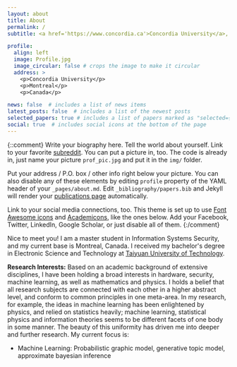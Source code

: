 ```yaml
---
layout: about
title: About
permalink: /
subtitle: <a href='https://www.concordia.ca'>Concordia University</a>, Montreal

profile:
  align: left
  image: Profile.jpg
  image_circular: false # crops the image to make it circular
  address: >
    <p>Concordia University</p>
    <p>Montreal</p>
    <p>Canada</p>

news: false  # includes a list of news items
latest_posts: false  # includes a list of the newest posts
selected_papers: true # includes a list of papers marked as "selected={true}"
social: true  # includes social icons at the bottom of the page
---
```


{::comment}
Write your biography here. Tell the world about yourself. Link to your favorite [subreddit](http://reddit.com). You can put a picture in, too. The code is already in, just name your picture `prof_pic.jpg` and put it in the `img/` folder.

Put your address / P.O. box / other info right below your picture. You can also disable any of these elements by editing `profile` property of the YAML header of your `_pages/about.md`. Edit `_bibliography/papers.bib` and Jekyll will render your [publications page](/al-folio/publications/) automatically.

Link to your social media connections, too. This theme is set up to use [Font Awesome icons](http://fortawesome.github.io/Font-Awesome/) and [Academicons](https://jpswalsh.github.io/academicons/), like the ones below. Add your Facebook, Twitter, LinkedIn, Google Scholar, or just disable all of them.
{:/comment}

Nice to meet you! I am a master student in Information Systems Security, and my current base is Montreal, Canada. I received my bachelor's degree in Electronic Science and Technology at <a href="https://english.tyut.edu.cn">Taiyuan University of Technology</a>.

__Research Interests:__ Based on an academic background of extensive disciplines, I have been holding a broad interests in hardware, security, machine learning, as well as mathematics and physics. I holds a belief that all research subjects are connected with each other in a higher abstract level, and conform to common principles in one meta-area. In my research, for example, the ideas in machine learning has been enlightened by physics, and relied on statistics heavily; machine learning, statistical physics and information theories seems to be different facets of one body in some manner. The beauty of this uniformity has driven me into deeper and further research. My current focus is:

- Machine Learning: Probabilistic graphic model, generative topic model, approximate bayesian inference

